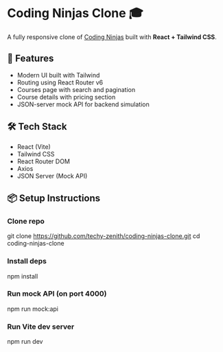 # Coding Ninjas Clone 🎓

A fully responsive clone of [Coding Ninjas](https://www.codingninjas.com) built with **React + Tailwind CSS**.

## 🚀 Features
- Modern UI built with Tailwind
- Routing using React Router v6
- Courses page with search and pagination
- Course details with pricing section
- JSON-server mock API for backend simulation

## 🛠️ Tech Stack
- React (Vite)
- Tailwind CSS
- React Router DOM
- Axios
- JSON Server (Mock API)

## 📦 Setup Instructions
### Clone repo
git clone https://github.com/techy-zenith/coding-ninjas-clone.git
cd coding-ninjas-clone

### Install deps
npm install

### Run mock API (on port 4000)
npm run mock:api

### Run Vite dev server
npm run dev
